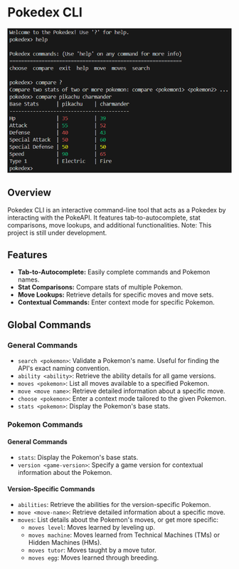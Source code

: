 # Pokedex CLI
![Pokedex CLI Demo](pics/pokedex.png)
## Overview

Pokedex CLI is an interactive command-line tool that acts as a Pokedex by interacting with the PokeAPI. It features tab-to-autocomplete, stat comparisons, move lookups, and additional functionalities. Note: This project is still under development.

## Features

- **Tab-to-Autocomplete:** Easily complete commands and Pokemon names.
- **Stat Comparisons:** Compare stats of multiple Pokemon.
- **Move Lookups:** Retrieve details for specific moves and move sets.
- **Contextual Commands:** Enter context mode for specific Pokemon.

## Global Commands

### General Commands

- `search <pokemon>`: Validate a Pokemon's name. Useful for finding the API's exact naming convention.
- `ability <ability>`: Retrieve the ability details for all game versions.
- `moves <pokemon>`: List all moves available to a specified Pokemon.
- `move <move name>`: Retrieve detailed information about a specific move.
- `choose <pokemon>`: Enter a context mode tailored to the given Pokemon.
- `stats <pokemon>`: Display the Pokemon's base stats.

### Pokemon Commands

#### General Commands

- `stats`: Display the Pokemon's base stats.
- `version <game-version>`: Specify a game version for contextual information about the Pokemon.

#### Version-Specific Commands

- `abilities`: Retrieve the abilities for the version-specific Pokemon.
- `move <move-name>`: Retrieve detailed information about a specific move.
- `moves`: List details about the Pokemon's moves, or get more specific:
    - `moves level`: Moves learned by leveling up.
    - `moves machine`: Moves learned from Technical Machines (TMs) or Hidden Machines (HMs).
    - `moves tutor`: Moves taught by a move tutor.
    - `moves egg`: Moves learned through breeding.

